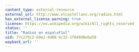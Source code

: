 ```yaml
---
content_type: external-resource
external_url: http://www.elcastellano.org/radios.html
has_external_license_warning: true
license: https://en.wikipedia.org/wiki/All_rights_reserved
status: ''
title: "Radios en espa\xF1ol"
uid: 77c279c2-b9e2-4d08-9c32-1f848d8eba58
wayback_url: ''
---
```

